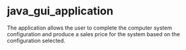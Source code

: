 # java_gui_application
The application allows the user to complete the computer system configuration and produce a sales price for the system based on the configuration selected.

